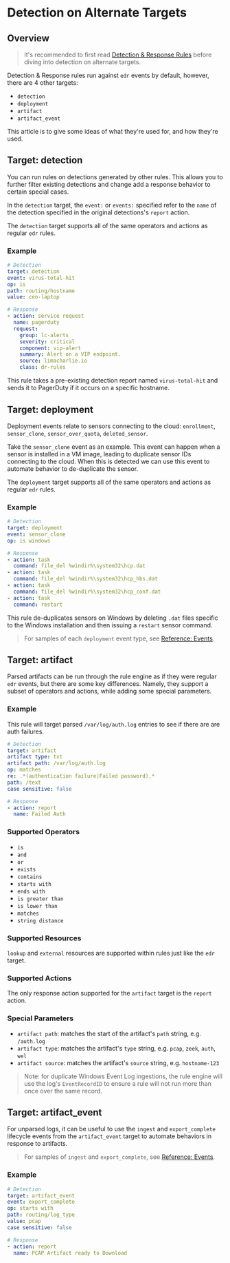 # Detection on Alternate Targets

## Overview

> It's recommended to first read [Detection & Response Rules](dr.md) before diving into detection on alternate targets.

Detection & Response rules run against `edr` events by default, however, there are 4 other targets:
* `detection`
* `deployment`
* `artifact`
* `artifact_event`

This article is to give some ideas of what they're used for, and how they're used.

## Target: detection

You can run rules on detections generated by other rules. This allows you to further filter existing detections
and change add a response behavior to certain special cases.

In the `detection` target, the `event:` or `events:` specified refer to the `name` of the detection specified in the
original detections's `report` action.

The `detection` target supports all of the same operators and actions as regular `edr` rules.

### Example

```yaml
# Detection
target: detection
event: virus-total-hit
op: is
path: routing/hostname
value: ceo-laptop

# Response
- action: service request
  name: pagerduty
  request:
    group: lc-alerts
    severity: critical
    component: vip-alert
    summary: Alert on a VIP endpoint.
    source: limacharlie.io
    class: dr-rules
```

This rule takes a pre-existing detection report named `virus-total-hit` and sends it to PagerDuty if it occurs
on a specific hostname.

## Target: deployment

Deployment events relate to sensors connecting to the cloud: `enrollment`, `sensor_clone`, `sensor_over_quota`, `deleted_sensor`.

Take the `sensor_clone` event as an example. This event can happen when a sensor is installed in a VM image, leading to duplicate sensor IDs connecting to the cloud. When this is detected we can use this event to automate behavior to de-duplicate the sensor. 

The `deployment` target supports all of the same operators and actions as regular `edr` rules.

### Example

```yaml
# Detection
target: deployment
event: sensor_clone
op: is windows

# Response
- action: task
  command: file_del %windir%\system32\hcp.dat
- action: task
  command: file_del %windir%\system32\hcp_hbs.dat
- action: task
  command: file_del %windir%\system32\hcp_conf.dat
- action: task
  command: restart
```

This rule de-duplicates sensors on Windows by deleting `.dat` files specific to the Windows installation and then issuing a `restart` sensor command. 

> For samples of each `deployment` event type, see [Reference: Events](https://doc.limacharlie.io/docs/documentation/ZG9jOjE5MzExMDQ-events#deployment-events).

## Target: artifact

Parsed artifacts can be run through the rule engine as if they were regular `edr` events, but there are some key differences. Namely, they support a subset of operators and actions, while adding some special parameters.

### Example

This rule will target parsed `/var/log/auth.log` entries to see if there are are auth failures.

```yaml
# Detection
target: artifact
artifact type: txt
artifact path: /var/log/auth.log
op: matches
re: .*(authentication failure|Failed password).*
path: /text
case sensitive: false

# Response
- action: report
  name: Failed Auth
```

### Supported Operators

*  `is`
* `and`
* `or`
* `exists`
* `contains`
* `starts with`
* `ends with`
* `is greater than`
* `is lower than`
* `matches`
* `string distance`

### Supported Resources

`lookup` and `external` resources are supported within rules just like the `edr` target.

### Supported Actions

The only response action supported for the `artifact` target is the `report` action.

### Special Parameters

* `artifact path`: matches the start of the artifact's `path` string, e.g. `/auth.log`
* `artifact type`: matches the artifact's `type` string, e.g. `pcap`, `zeek`, `auth`, `wel`
* `artifact source`: matches the artifact's `source` string, e.g. `hostname-123`

> Note: for duplicate Windows Event Log ingestions, the rule engine will use the log's `EventRecordID` to ensure a rule will not run more than once over the same record. 


## Target: artifact_event 

For unparsed logs, it can be useful to use the `ingest` and `export_complete` lifecycle events from the `artifact_event` target to automate behaviors in response to artifacts.

> For samples of `ingest` and `export_complete`, see [Reference: Events](events.md#artifact-events).

### Example

```yaml
# Detection
target: artifact_event
event: export_complete
op: starts with
path: routing/log_type
value: pcap
case sensitive: false

# Response
- action: report
  name: PCAP Artifact ready to Download
```


